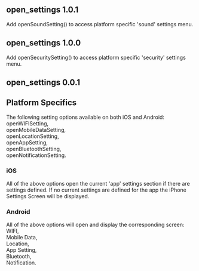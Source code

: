 ## open_settings 1.0.1
Add openSoundSetting() to access platform specific 'sound' settings menu.
<br/>

## open_settings 1.0.0
Add openSecuritySetting() to access platform specific 'security' settings menu.
<br/>

## open_settings 0.0.1

## Platform Specifics
The following setting options available on both iOS and Android:<br/>
openWIFISetting, <br/>
openMobileDataSetting, <br/>
openLocationSetting, <br/>
openAppSetting, <br/>
openBluetoothSetting, <br/>
openNotificationSetting.<br/>

### iOS
All of the above options open the current 'app' settings section if there are settings defined.  If no current settings are defined for the app the iPhone Settings Screen will be displayed.

### Android
All of the above options will open and display the corresponding screen:<br/>
WIFI, <br/>
Mobile Data, <br/>
Location,<br/>
App Setting, <br/>
Bluetooth, <br/>
Notification. <br/>
